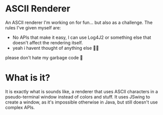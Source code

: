 # ASCII Renderer
An ASCII renderer I'm working on for fun... but also as a challenge. The rules I've given myself are:

- No APIs that make it easy, I can use Log4J2 or something else that doesn't affect the rendering itself.
- yeah i havent thought of anything else 🤷‍♂️

please don't hate my garbage code 🙂

# What is it?
It is exactly what is sounds like, a renderer that uses ASCII characters in a pseudo-terminal window instead of colors and stuff.
It uses JSwing to create a window, as it's impossible otherwise in Java, but still doesn't use complex APIs.